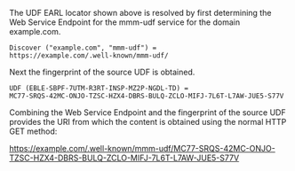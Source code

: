 The UDF EARL locator shown above is resolved by first determining the Web Service
Endpoint for the mmm-udf service for the domain example.com.

~~~~
Discover ("example.com", "mmm-udf") = 
https://example.com/.well-known/mmm-udf/
~~~~

Next the fingerprint of the source UDF is obtained.

~~~~
UDF (EBLE-SBPF-7UTM-R3RT-INSP-MZ2P-NGDL-TD) =
MC77-SRQS-42MC-ONJO-TZSC-HZX4-DBRS-BULQ-ZCLO-MIFJ-7L6T-L7AW-JUE5-S77V
~~~~

Combining the Web Service Endpoint and the fingerprint of the source UDF provides
the URI from which the content is obtained using the normal HTTP GET method:

https://example.com/.well-known/mmm-udf/MC77-SRQS-42MC-ONJO-TZSC-HZX4-DBRS-BULQ-ZCLO-MIFJ-7L6T-L7AW-JUE5-S77V


